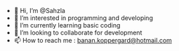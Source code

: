 - 👋 Hi, I’m @Sahzla
- 👀 I’m interested in programming and developing
- 🌱 I’m currently learning basic coding
- 💞️ I’m looking to collaborate for development
- 📫 How to reach me : banan.koppergard@hotmail.com

<!---
Sahzla/Sahzla is a ✨ special ✨ repository because its `README.md` (this file) appears on your GitHub profile.
You can click the Preview link to take a look at your changes.
--->
